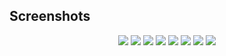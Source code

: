 ## Screenshots
<p align = "center">
  <img src="https://github.com/GustavoDuregger/SCSite/blob/master/assets/sc1.png">
  <img src="https://github.com/GustavoDuregger/SCSite/blob/master/assets/sc2.png">
  <img src="https://github.com/GustavoDuregger/SCSite/blob/master/assets/sc3.png">
  <img src="https://github.com/GustavoDuregger/SCSite/blob/master/assets/sc4.png">
  <img src="https://github.com/GustavoDuregger/SCSite/blob/master/assets/sc5.png">
  <img src="https://github.com/GustavoDuregger/SCSite/blob/master/assets/sc6.png">
  <img src="https://github.com/GustavoDuregger/SCSite/blob/master/assets/sc7.png">
  <img src="https://github.com/GustavoDuregger/SCSite/blob/master/assets/sc8.png">
</p>
